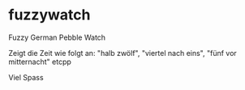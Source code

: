 fuzzywatch
==========

Fuzzy German Pebble Watch


Zeigt die Zeit wie folgt an: "halb zwölf", "viertel nach eins", "fünf vor mitternacht" etcpp

Viel Spass
